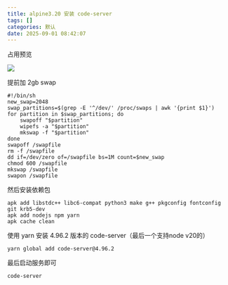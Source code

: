 ```yaml
---
title: alpine3.20 安装 code-server
tags: []
categories: 默认
date: 2025-09-01 08:42:07
---
```


占用预览

![](https://s.rmimg.com/original/2X/4/4063e63e5b7827a658f76040363a69de91c554a8.png)

提前加 2gb swap

```shell
#!/bin/sh
new_swap=2048
swap_partitions=$(grep -E '^/dev/' /proc/swaps | awk '{print $1}')
for partition in $swap_partitions; do
    swapoff "$partition"
    wipefs -a "$partition"
    mkswap -f "$partition"
done
swapoff /swapfile
rm -f /swapfile
dd if=/dev/zero of=/swapfile bs=1M count=$new_swap
chmod 600 /swapfile
mkswap /swapfile
swapon /swapfile
```

然后安装依赖包

```shell
apk add libstdc++ libc6-compat python3 make g++ pkgconfig fontconfig git krb5-dev
apk add nodejs npm yarn
apk cache clean
```

使用 yarn 安装 4.96.2 版本的 code-server（最后一个支持node v20的）

```shell
yarn global add code-server@4.96.2
```

最后启动服务即可

```shell
code-server
```
